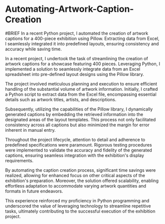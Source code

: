 # Automating-Artwork-Caption-Creation

#BRIEF
In a recent Python project, I automated the creation of artwork captions for a 400-piece exhibition using Pillow. Extracting data from Excel, I seamlessly integrated it into predefined layouts, ensuring consistency and accuracy while saving time.


In a recent project, I undertook the task of streamlining the creation of artwork captions for a showcase featuring 400 pieces. Leveraging Python, I implemented a solution to seamlessly integrate data from an Excel spreadsheet into pre-defined layout designs using the Pillow library.

The project involved meticulous planning and execution to ensure efficient handling of the substantial volume of artwork information. Initially, I crafted a Python script to extract data from the Excel file, encompassing essential details such as artwork titles, artists, and descriptions.

Subsequently, utilizing the capabilities of the Pillow library, I dynamically generated captions by embedding the retrieved information into the designated areas of the layout templates. This process not only facilitated consistency across all captions but also minimized the margin for error inherent in manual entry.

Throughout the project lifecycle, attention to detail and adherence to predefined specifications were paramount. Rigorous testing procedures were implemented to validate the accuracy and fidelity of the generated captions, ensuring seamless integration with the exhibition's display requirements.

By automating the caption creation process, significant time savings were realized, allowing for enhanced focus on other critical aspects of the exhibition's preparation. Moreover, the solution offered scalability, enabling effortless adaptation to accommodate varying artwork quantities and formats in future endeavors.

This experience reinforced my proficiency in Python programming and underscored the value of leveraging technology to streamline repetitive tasks, ultimately contributing to the successful execution of the exhibition project.

